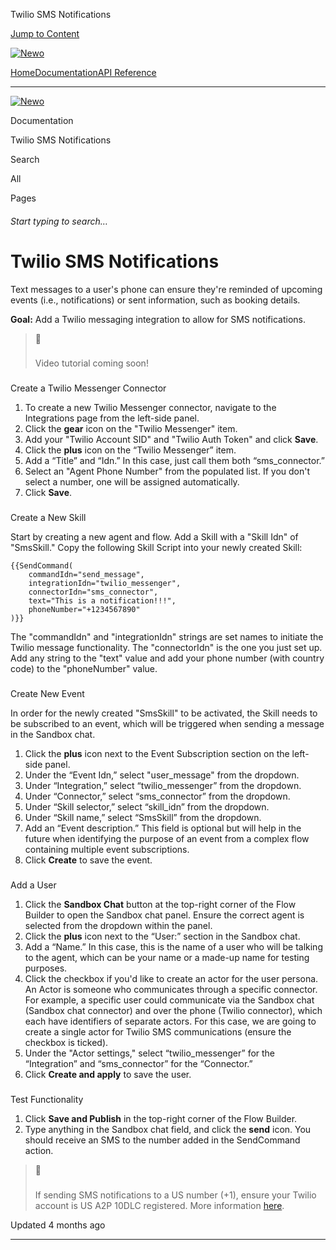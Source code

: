 Twilio SMS Notifications

[Jump to Content](#content)

[![Newo](https://files.readme.io/895bdeef8322f081f6d0f4507a17e414930dfddfddf1de452f458dc00698ca84-small-svgviewer-png-output_9.png)](/)

[Home](/)[Documentation](/docs)[API Reference](/reference)

* * *

[![Newo](https://files.readme.io/895bdeef8322f081f6d0f4507a17e414930dfddfddf1de452f458dc00698ca84-small-svgviewer-png-output_9.png)](/)

Documentation

Twilio SMS Notifications

Search

All

Pages

###### Start typing to search…

# Twilio SMS Notifications

Text messages to a user's phone can ensure they're reminded of upcoming events (i.e., notifications) or sent information, such as booking details.

**Goal:** Add a Twilio messaging integration to allow for SMS notifications.

> 📘
> 
> ### 
> 
> Video tutorial coming soon!
> 
> [](#video-tutorial-coming-soon)

### 

Create a Twilio Messenger Connector

[](#create-a-twilio-messenger-connector)

1.  To create a new Twilio Messenger connector, navigate to the Integrations page from the left-side panel.
2.  Click the **gear** icon on the "Twilio Messenger" item.
3.  Add your "Twilio Account SID" and "Twilio Auth Token" and click **Save**.
4.  Click the **plus** icon on the “Twilio Messenger” item.
5.  Add a “Title” and “Idn.” In this case, just call them both “sms\_connector.”
6.  Select an "Agent Phone Number" from the populated list. If you don't select a number, one will be assigned automatically.
7.  Click **Save**.

### 

Create a New Skill

[](#create-a-new-skill)

Start by creating a new agent and flow. Add a Skill with a "Skill Idn" of "SmsSkill." Copy the following Skill Script into your newly created Skill:

```
{{SendCommand(
    commandIdn="send_message", 
    integrationIdn="twilio_messenger", 
    connectorIdn="sms_connector",
    text="This is a notification!!!",
    phoneNumber="+1234567890"
)}}
```

The "commandIdn" and "integrationIdn" strings are set names to initiate the Twilio message functionality. The "connectorIdn" is the one you just set up. Add any string to the "text" value and add your phone number (with country code) to the "phoneNumber" value.

### 

Create New Event

[](#create-new-event)

In order for the newly created "SmsSkill" to be activated, the Skill needs to be subscribed to an event, which will be triggered when sending a message in the Sandbox chat.

1.  Click the **plus** icon next to the Event Subscription section on the left-side panel.
2.  Under the “Event Idn,” select "user\_message" from the dropdown.
3.  Under “Integration,” select “twilio\_messenger” from the dropdown.
4.  Under “Connector,” select “sms\_connector” from the dropdown.
5.  Under “Skill selector,” select “skill\_idn” from the dropdown.
6.  Under “Skill name,” select “SmsSkill” from the dropdown.
7.  Add an “Event description.” This field is optional but will help in the future when identifying the purpose of an event from a complex flow containing multiple event subscriptions.
8.  Click **Create** to save the event.

### 

Add a User

[](#add-a-user)

1.  Click the **Sandbox Chat** button at the top-right corner of the Flow Builder to open the Sandbox chat panel. Ensure the correct agent is selected from the dropdown within the panel.
2.  Click the **plus** icon next to the “User:” section in the Sandbox chat.
3.  Add a “Name.” In this case, this is the name of a user who will be talking to the agent, which can be your name or a made-up name for testing purposes.
4.  Click the checkbox if you'd like to create an actor for the user persona. An Actor is someone who communicates through a specific connector. For example, a specific user could communicate via the Sandbox chat (Sandbox chat connector) and over the phone (Twilio connector), which each have identifiers of separate actors. For this case, we are going to create a single actor for Twilio SMS communications (ensure the checkbox is ticked).
5.  Under the "Actor settings," select “twilio\_messenger” for the “Integration” and “sms\_connector” for the “Connector.”
6.  Click **Create and apply** to save the user.

### 

Test Functionality

[](#test-functionality)

1.  Click **Save and Publish** in the top-right corner of the Flow Builder.
2.  Type anything in the Sandbox chat field, and click the **send** icon. You should receive an SMS to the number added in the SendCommand action.

> 🚧
> 
> ### 
> 
> If sending SMS notifications to a US number (+1), ensure your Twilio account is US A2P 10DLC registered. More information [here](https://www.twilio.com/docs/messaging/compliance/a2p-10dlc).
> 
> [](#if-sending-sms-notifications-to-a-us-number-1-ensure-your-twilio-account-is-us-a2p-10dlc-registered-more-information-here)

Updated 4 months ago

* * *
